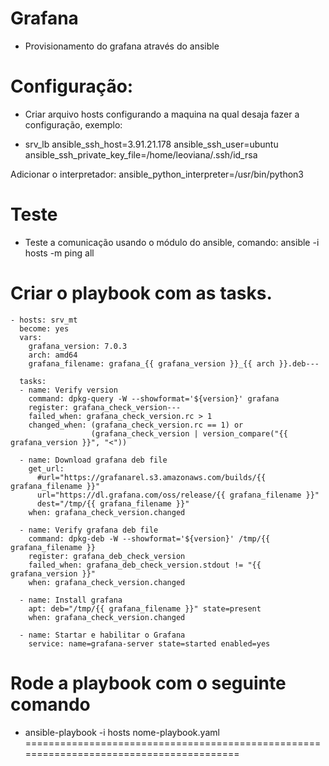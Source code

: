 # Grafana

- Provisionamento do grafana através do ansible

# Configuração:

- Criar arquivo hosts configurando a maquina na qual desaja fazer a configuração, exemplo:

- srv_lb  ansible_ssh_host=3.91.21.178 ansible_ssh_user=ubuntu ansible_ssh_private_key_file=/home/leoviana/.ssh/id_rsa

Adicionar o interpretador:
ansible_python_interpreter=/usr/bin/python3

# Teste

- Teste a comunicação usando o módulo do ansible, comando: ansible -i hosts -m ping all

# Criar o playbook com as tasks.

    - hosts: srv_mt
      become: yes
      vars:
        grafana_version: 7.0.3
        arch: amd64
        grafana_filename: grafana_{{ grafana_version }}_{{ arch }}.deb---
    
      tasks:
      - name: Verify version
        command: dpkg-query -W --showformat='${version}' grafana
        register: grafana_check_version---
        failed_when: grafana_check_version.rc > 1
        changed_when: (grafana_check_version.rc == 1) or
                      (grafana_check_version | version_compare("{{ grafana_version }}", "<"))
    
      - name: Download grafana deb file
        get_url:
          #url="https://grafanarel.s3.amazonaws.com/builds/{{ grafana_filename }}"
          url="https://dl.grafana.com/oss/release/{{ grafana_filename }}"
          dest="/tmp/{{ grafana_filename }}"
        when: grafana_check_version.changed
    
      - name: Verify grafana deb file
        command: dpkg-deb -W --showformat='${version}' /tmp/{{ grafana_filename }}
        register: grafana_deb_check_version
        failed_when: grafana_deb_check_version.stdout != "{{ grafana_version }}"
        when: grafana_check_version.changed
    
      - name: Install grafana
        apt: deb="/tmp/{{ grafana_filename }}" state=present
        when: grafana_check_version.changed

      - name: Startar e habilitar o Grafana
        service: name=grafana-server state=started enabled=yes
        
        
 # Rode a playbook com o seguinte comando
 
 - ansible-playbook -i hosts nome-playbook.yaml
========================================================================================
